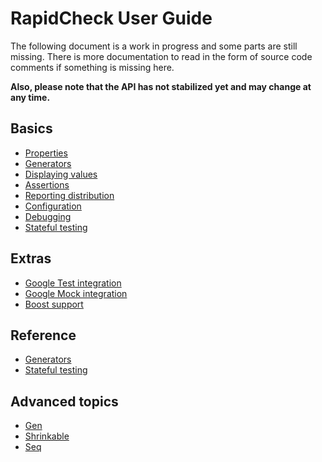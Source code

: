 RapidCheck User Guide
=====================
The following document is a work in progress and some parts are still missing. There is more documentation to read in the form of source code comments if something is missing here.

**Also, please note that the API has not stabilized yet and may change at any time.**

## Basics ##
- [Properties](properties.md)
- [Generators](generators.md)
- [Displaying values](displaying.md)
- [Assertions](assertions.md)
- [Reporting distribution](distribution.md)
- [Configuration](configuration.md)
- [Debugging](debugging.md)
- [Stateful testing](state.md)

## Extras ##
- [Google Test integration](gtest.md)
- [Google Mock integration](gmock.md)
- [Boost support](boost.md)

## Reference ##
- [Generators](generators_ref.md)
- [Stateful testing](state_ref.md)

## Advanced topics ##
- [Gen<T>](Gen.md)
- [Shrinkable<T>](Shrinkable.md)
- [Seq<T>](Seq.md)
